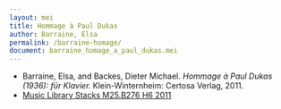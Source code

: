 ```yaml
---
layout: mei
title: Hommage à Paul Dukas
author: Barraine, Elsa
permalink: /barraine-homage/
document: barraine_homage_a_paul_dukas.mei
---
```


- Barraine, Elsa, and Backes, Dieter Michael. *Hommage à Paul Dukas (1936): für Klavier.* Klein-Winternheim: Certosa Verlag, 2011.
- <a href="https://tufts-primo.hosted.exlibrisgroup.com/permalink/f/bnf7qa/01TUN_ALMA2191661660003851" target="_blank">Music Library Stacks M25.B276 H6 2011</a>
